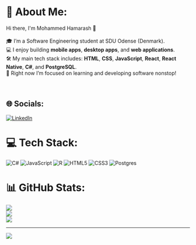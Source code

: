 # 💫 About Me:
Hi there, I'm Mohammed Hamarash 👋<br><br>🎓 I’m a Software Engineering student at SDU Odense (Denmark).  <br>💻 I enjoy building **mobile apps**, **desktop apps**, and **web applications**.  <br>🛠️ My main tech stack includes: **HTML**, **CSS**, **JavaScript**, **React**, **React Native**, **C#**, and **PostgreSQL**.  <br>🌱 Right now I’m focused on learning and developing software nonstop!<br><br><br>


## 🌐 Socials:
[![LinkedIn](https://img.shields.io/badge/LinkedIn-%230077B5.svg?logo=linkedin&logoColor=white)](https://linkedin.com/in/https://www.linkedin.com/in/mohammed-hamarash-142228241/) 

# 💻 Tech Stack:
![C#](https://img.shields.io/badge/c%23-%23239120.svg?style=flat&logo=csharp&logoColor=white) ![JavaScript](https://img.shields.io/badge/javascript-%23323330.svg?style=flat&logo=javascript&logoColor=%23F7DF1E) ![R](https://img.shields.io/badge/r-%23276DC3.svg?style=flat&logo=r&logoColor=white) ![HTML5](https://img.shields.io/badge/html5-%23E34F26.svg?style=flat&logo=html5&logoColor=white) ![CSS3](https://img.shields.io/badge/css3-%231572B6.svg?style=flat&logo=css3&logoColor=white) ![Postgres](https://img.shields.io/badge/postgres-%23316192.svg?style=flat&logo=postgresql&logoColor=white)
# 📊 GitHub Stats:
![](https://github-readme-stats.vercel.app/api?username=MohaHama&theme=vue&hide_border=false&include_all_commits=true&count_private=true)<br/>
![](https://nirzak-streak-stats.vercel.app/?user=MohaHama&theme=vue&hide_border=false)<br/>
![](https://github-readme-stats.vercel.app/api/top-langs/?username=MohaHama&theme=vue&hide_border=false&include_all_commits=true&count_private=true&layout=compact)

---
[![](https://visitcount.itsvg.in/api?id=MohaHama&icon=0&color=0)](https://visitcount.itsvg.in)

<!-- Proudly created with GPRM ( https://gprm.itsvg.in ) -->
